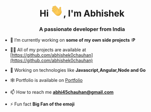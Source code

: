 <h1 align="center">Hi <img src="https://raw.githubusercontent.com/ABSphreak/ABSphreak/master/gifs/Hi.gif" width="40px" />, I'm Abhishek</h1>
<h3 align="center">A passionate developer from India</h3>

- 🔭 I’m currently working on **some of my own side projects :P**

- 👨‍💻 All of my projects are available at [https://github.com/abhishek0chauhan](https://github.com/abhishek0chauhan)

- 🧠 Working on technologies like **Javascript,Angular,Node and Go**

- 🕸️ Portfolio is available on [Portfolio](https://abhishek0chauhan.github.io/my-portfolio/)

- 📫 How to reach me **abhi45chauhan@gmail.com**

- ⚡ Fun fact **Big Fan of the emoji**
